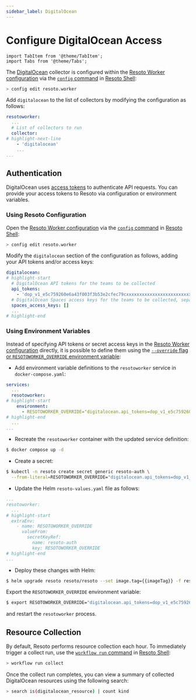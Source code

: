 ```yaml
---
sidebar_label: DigitalOcean
---
```


# Configure DigitalOcean Access

```mdx-code-block
import TabItem from '@theme/TabItem';
import Tabs from '@theme/Tabs';
```

The [DigitalOcean](../../reference/data-models/digitalocean.md) collector is configured within the [Resoto Worker configuration](../../reference/configuration/index.md) via the [`config` command](../../reference/cli/setup-commands/configs/index.md) in [Resoto Shell](../../concepts/components/shell.md):

```bash
> config edit resoto.worker
```

Add `digitalocean` to the list of collectors by modifying the configuration as follows:

```yaml
resotoworker:
  ...
  # List of collectors to run
  collector:
# highlight-next-line
    - 'digitalocean'
    ...
...
```

## Authentication

DigitalOcean uses [access tokens](https://cloud.digitalocean.com/account/api/tokens) to authenticate API requests. You can provide your access tokens to Resoto via configuration or environment variables.

### Using Resoto Configuration

Open the [Resoto Worker configuration](../../reference/configuration/index.md) via the [`config` command](../../reference/cli/setup-commands/configs) in [Resoto Shell](../../concepts/components/shell):

```bash
> config edit resoto.worker
```

Modify the `digitalocean` section of the configuration as follows, adding your API tokens and/or access keys:

```yaml
digitalocean:
# highlight-start
  # DigitalOcean API tokens for the teams to be collected
  api_tokens:
    - 'dop_v1_e5c759260e6a43f003f3b53e2cfec79cxxxxxxxxxxxxxxxxxxxxxxxxxxxxxxxx'
  # DigitalOcean Spaces access keys for the teams to be collected, separated by colons
  spaces_access_keys: []
  ...
# highlight-end
```

### Using Environment Variables

Instead of specifying API tokens or secret access keys in the [Resoto Worker configuration](../../reference/configuration/index.md) directly, it is possible to define them using the [`--override` flag or `RESOTOWORKER_OVERRIDE` environment variable](../../index.md#overriding-individual-properties):

<Tabs groupId="install-method">
<TabItem value="docker" label="Docker">

- Add environment variable definitions to the `resotoworker` service in `docker-compose.yaml`:

```yaml title="docker-compose.yaml"
services:
  ...
  resotoworker:
# highlight-start
    environment:
      - RESOTOWORKER_OVERRIDE="digitalocean.api_tokens=dop_v1_e5c759260e6a43f003f3b53e2cfec79cxxxxxxxxxxxxxxxxxxxxxxxx"
# highlight-end
  ...
...
```

- Recreate the `resotoworker` container with the updated service definition:

```bash
$ docker compose up -d
```

</TabItem>
<TabItem value="k8s" label="Kubernetes">

- Create a secret:

```bash
$ kubectl -n resoto create secret generic resoto-auth \
  --from-literal=RESOTOWORKER_OVERRIDE="digitalocean.api_tokens=dop_v1_e5c759260e6a43f003f3b53e2cfec79cxxxxxxxxxxxxxxxxxxxxxxxx"
```

- Update the Helm `resoto-values.yaml` file as follows:

```yaml title="resoto-values.yaml"
...
resotoworker:
  ...
# highlight-start
  extraEnv:
    - name: RESOTOWORKER_OVERRIDE
      valueFrom:
        secretKeyRef:
          name: resoto-auth
          key: RESOTOWORKER_OVERRIDE
# highlight-end
...
```

- Deploy these changes with Helm:

```bash
$ helm upgrade resoto resoto/resoto --set image.tag={{imageTag}} -f resoto-values.yaml
```

</TabItem>
<TabItem value="pip" label="pip">

Export the `RESOTOWORKER_OVERRIDE` environment variable:

```bash
$ export RESOTOWORKER_OVERRIDE="digitalocean.api_tokens=dop_v1_e5c759260e6a43f003f3b53e2cfec79cxxxxxxxxxxxxxxxxxxxxxxxx"
```

and restart the `resotoworker` process.

</TabItem> 
</Tabs>

## Resource Collection

By default, Resoto performs resource collection each hour. To immediately trigger a collect run, use the [`workflow run` command](../../reference/cli/action-commands/workflows/run.md) in [Resoto Shell](../../concepts/components/shell):

```bash
> workflow run collect
```

Once the collect run completes, you can view a summary of collected DigitalOcean resources using the following search:

```bash
> search is(digitalocean_resource) | count kind
```
